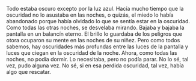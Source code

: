 ---
---
Todo estaba oscuro excepto por la luz azul. Hacía mucho tiempo que la oscuridad no lo asustaba en las noches, o quizás, el miedo lo había abandonado porque había olvidado lo que se sentía estar en la oscuridad. Como todas las otras noches, se desvelaba mirando. Bajaba y bajaba la pantalla en un balancín eterno. El brillo lo guardaba de los peligros que otora ocuparon su mente en las noches de su niñez. Pero como todos sabemos, hay oscuridades más profundas entre las luces de la pantalla y luces que ciegan en la oscuridad de la noche. Ahora, como todas las noches, no podía dormir. Lo necesitaba, pero no podía parar. No lo sé, tal vez, pudo alguna vez. No sé, si en esa perdida oscuridad, tal vez, había algo que rescatar.
